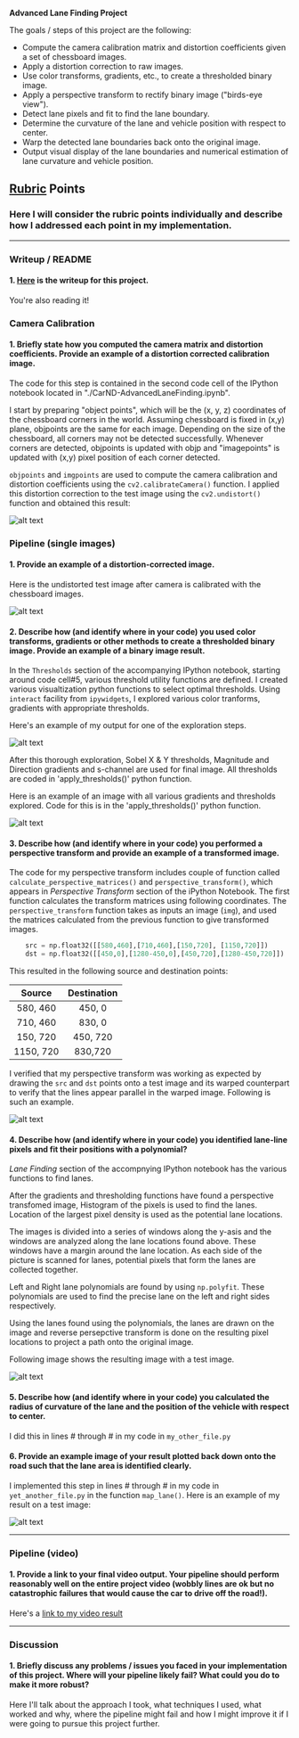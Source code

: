 

**Advanced Lane Finding Project**

The goals / steps of this project are the following:

* Compute the camera calibration matrix and distortion coefficients given a set of chessboard images.
* Apply a distortion correction to raw images.
* Use color transforms, gradients, etc., to create a thresholded binary image.
* Apply a perspective transform to rectify binary image ("birds-eye view").
* Detect lane pixels and fit to find the lane boundary.
* Determine the curvature of the lane and vehicle position with respect to center.
* Warp the detected lane boundaries back onto the original image.
* Output visual display of the lane boundaries and numerical estimation of lane curvature and vehicle position.

[//]: # (Image References)

[image1]: ./output_images/CameraCalibration.png "Camera Calibration"
[image2]: ./output_images/UndistortTest.png "Camera Calibration"
[image3]: ./output_images/ExploreThresholds.png "Threshold Exploration"
[image4]: ./output_images/thresholds.jpg "Applied Thresholds"
[image5]: ./output_images/PerspectiveTransform.png "Perspective Example"
[image6]: ./outout_images/LanesPathOverlaid.png "Lanes and Path Overlaid"
[image7]: ./utout_images/ROC.png "Radium Of Curvature"
[image8]: ./examples/example_output.jpg "Output"
[video1]: ./project_video.mp4 "Video"

## [Rubric](https://review.udacity.com/#!/rubrics/571/view) Points

### Here I will consider the rubric points individually and describe how I addressed each point in my implementation.  

---

### Writeup / README

#### 1.   [Here](https://github.com/gvogety/CarND-AdvancedLaneFinding/blob/master/README.md) is the writeup for this project.  

You're also reading it!

### Camera Calibration

#### 1. Briefly state how you computed the camera matrix and distortion coefficients. Provide an example of a distortion corrected calibration image.

The code for this step is contained in the second code cell of the IPython notebook located in "./CarND-AdvancedLaneFinding.ipynb". 

I start by preparing "object points", which will be the (x, y, z) coordinates of the chessboard corners in the world. Assuming chessboard is fixed in (x,y) plane, objpoints are the same for each image.  Depending on the size of the chessboard, all corners may not be detected successfully. Whenever corners are detected, objpoints is updated with objp and "imagepoints" is updated with (x,y) pixel position of each corner detected.  

`objpoints` and `imgpoints` are used to compute the camera calibration and distortion coefficients using the `cv2.calibrateCamera()` function.  I applied this distortion correction to the test image using the `cv2.undistort()` function and obtained this result: 

![alt text][image1]



### Pipeline (single images)

#### 1. Provide an example of a distortion-corrected image.

Here is the undistorted test image after camera is calibrated with the chessboard images.

![alt text][image2]


#### 2. Describe how (and identify where in your code) you used color transforms, gradients or other methods to create a thresholded binary image.  Provide an example of a binary image result.

In the `Thresholds` section of the accompanying IPython notebook, starting around code cell#5, various threshold utility functions are defined. I created various visualtization python functions to select optimal thresholds. Using `interact` facility from `ipywidgets`, I explored various color tranforms, gradients with appropriate thresholds.

 Here's an example of my output for one of the exploration steps. 

![alt text][image3]

After this thorough exploration, Sobel X & Y thresholds, Magnitude and Direction gradients and s-channel are used for final image. All thresholds are coded in 'apply_thresholds()' python function.

Here is an example of an image with all various gradients and thresholds explored. Code for this is in the 'apply_thresholds()' python function.

![alt text][image4]

#### 3. Describe how (and identify where in your code) you performed a perspective transform and provide an example of a transformed image.

The code for my perspective transform includes couple of function called `calculate_perspective_matrices()` and `perspective_transform()`, which appears in *Perspective Transform* section of the iPython Notebook.  The first function calculates the transform matrices using following coordinates.  The `perspective_transform` function takes as inputs an image (`img`), and used the matrices calculated from the previous function to give transformed images.

```python
	src = np.float32([[580,460],[710,460],[150,720], [1150,720]])    
    dst = np.float32([[450,0],[1280-450,0],[450,720],[1280-450,720]])
```

This resulted in the following source and destination points:

| Source        | Destination   | 
|:-------------:|:-------------:| 
| 580, 460      | 450, 0        | 
| 710, 460      | 830, 0      |
| 150, 720     | 450, 720      |
| 1150, 720      | 830,720        |

I verified that my perspective transform was working as expected by drawing the `src` and `dst` points onto a test image and its warped counterpart to verify that the lines appear parallel in the warped image. Following is such an example.

![alt text][image5]

#### 4. Describe how (and identify where in your code) you identified lane-line pixels and fit their positions with a polynomial?

*Lane Finding* section of the accompnying IPython notebook has the various functions to find lanes. 

After the gradients and thresholding functions have found a perspective transfomed image, Histogram of the pixels is used to find the lanes. Location of the largest pixel density is used as the potential lane locations. 

The images is divided into a series of windows along the y-asis and the windows are analyzed along the lane locations found above. These windows have a margin around the lane location. As each side of the picture is scanned for lanes, potential pixels that form the lanes are collected together.

Left and Right lane polynomials are found by using `np.polyfit`. These polynomials are used to find the precise lane on the left and right sides respectively.

Using the lanes found using the polynomials, the lanes are drawn on the image and reverse persepctive transform is done on the resulting pixel locations to project a path onto the original image.

Following image shows the resulting image with a test image.

![alt text][image6]

#### 5. Describe how (and identify where in your code) you calculated the radius of curvature of the lane and the position of the vehicle with respect to center.

I did this in lines # through # in my code in `my_other_file.py`

#### 6. Provide an example image of your result plotted back down onto the road such that the lane area is identified clearly.

I implemented this step in lines # through # in my code in `yet_another_file.py` in the function `map_lane()`.  Here is an example of my result on a test image:

![alt text][image6]

---

### Pipeline (video)

#### 1. Provide a link to your final video output.  Your pipeline should perform reasonably well on the entire project video (wobbly lines are ok but no catastrophic failures that would cause the car to drive off the road!).

Here's a [link to my video result](./project_video.mp4)

---

### Discussion

#### 1. Briefly discuss any problems / issues you faced in your implementation of this project.  Where will your pipeline likely fail?  What could you do to make it more robust?

Here I'll talk about the approach I took, what techniques I used, what worked and why, where the pipeline might fail and how I might improve it if I were going to pursue this project further.  
